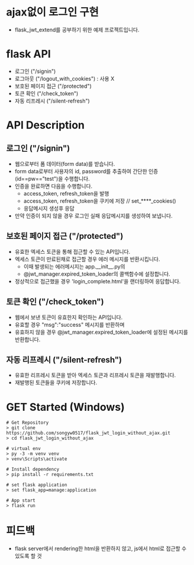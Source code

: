 # ajax없이 로그인 구현
- flask_jwt_extend를 공부하기 위한 예제 프로젝트입니다.

# flask API
- 로그인 ("/signin")
- 로그아웃 ("/logout_with_cookies") : 사용 X
- 보호된 페이지 접근 ("/protected")
- 토큰 확인 ("/check_token")
- 자동 리프레시 ("/silent-refresh")

# API Description
## 로그인 ("/signin")
- 웹으로부터 폼 데이터(form data)를 받습니다.
- form data로부터 사용자의 id, password를 추출하여 간단한 인증(id==pw=="test")을 수행합니다.
- 인증을 완료하면 다음을 수행합니다.
    - access_token, refresh_token을 발행
    - access_token, refresh_token을 쿠키에 저장 // set_****_cookies()
    - 응답메시지 생성후 응답
- 만약 인증이 되지 않을 경우 로그인 실패 응답메시지를 생성하여 보냅니다.

## 보호된 페이지 접근 ("/protected")
- 유효한 엑세스 토큰을 통해 접근할 수 있는 API입니다.
- 엑세스 토큰이 만료된채로 접근할 경우 에러 메시지를 반환시킵니다.
    - 이때 발생되는 에러메시지는 app.\_\_init\_\_.py의 
    - @jwt_manager.expired_token_loader의 콜백함수에 설정합니다.
- 정상적으로 접근했을 경우 'login_complete.html'을 랜더링하여 응답합니다.


## 토큰 확인 ("/check_token")
- 웹에서 보낸 토큰이 유효한지 확인하는 API입니다.
- 유효할 경우 "msg":"success" 메시지를 반환하며
- 유효하지 않을 경우 @jwt_manager.expired_token_loader에 설정된 메시지를 반환합니다.

## 자동 리프레시 ("/silent-refresh")
- 유효한 리프레시 토큰을 받아 엑세스 토큰과 리프레시 토큰을 재발행합니다.
- 재발행된 토큰들을 쿠키에 저장합니다.

# GET Started (Windows)
```
# Get Repository
> git clone https://github.com/songyw0517/flask_jwt_login_without_ajax.git
> cd flask_jwt_login_without_ajax

# virtual env
> py -3 -m venv venv
> venv\Scripts\activate

# Install dependency
> pip install -r requirements.txt

# set flask application
> set flask_app=manage:application

# App start
> flask run
```

# 피드백
- flask server에서 rendering한 html을 반환하지 않고, js에서 html로 접근할 수 있도록 할 것